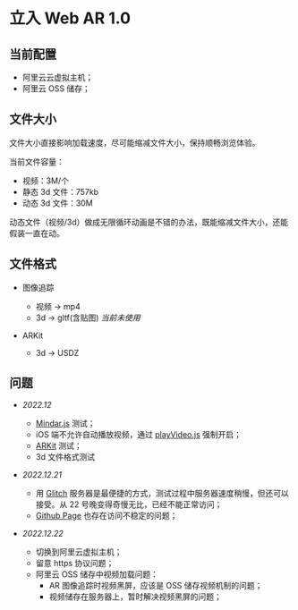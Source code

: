 # 立入 Web AR 1.0

## 当前配置
* 阿里云云虚拟主机；
* 阿里云 OSS 储存；

## 文件大小
文件大小直接影响加载速度，尽可能缩减文件大小，保持顺畅浏览体验。

当前文件容量：
- 视频：3M/个
- 静态 3d 文件：757kb
- 动态 3d 文件：30M

动态文件（视频/3d）做成无限循环动画是不错的办法，既能缩减文件大小，还能假装一直在动。


## 文件格式
- 图像追踪
  - 视频 -> mp4
  - 3d -> gltf(含贴图) *当前未使用*

- ARKit
  - 3d -> USDZ

## 问题
- *2022.12*
  - [Mindar.js](https://hiukim.github.io/mind-ar-js-doc/) 测试；
  - iOS 端不允许自动播放视频，通过 [playVideo.js](playVideo.js) 强制开启；
  - [ARKit](https://developer.apple.com/cn/documentation/arkit/) 测试；
  - 3d 文件格式测试

- *2022.12.21*
  - 用 [Glitch](https://glitch.com/) 服务器是最便捷的方式，测试过程中服务器速度稍慢，但还可以接受。从 22 号晚变得奇慢无比，已经不能正常访问；
  - [Github Page](https://pages.github.com/) 也存在访问不稳定的问题；

- *2022.12.22*
  - 切换到阿里云虚拟主机； 
  - 留意 https 协议问题；
  - 阿里云 OSS 储存中视频加载问题：
    - AR 图像追踪时视频黑屏，应该是 OSS 储存视频机制的问题；
    - 视频储存在服务器上，暂时解决视频黑屏的问题；